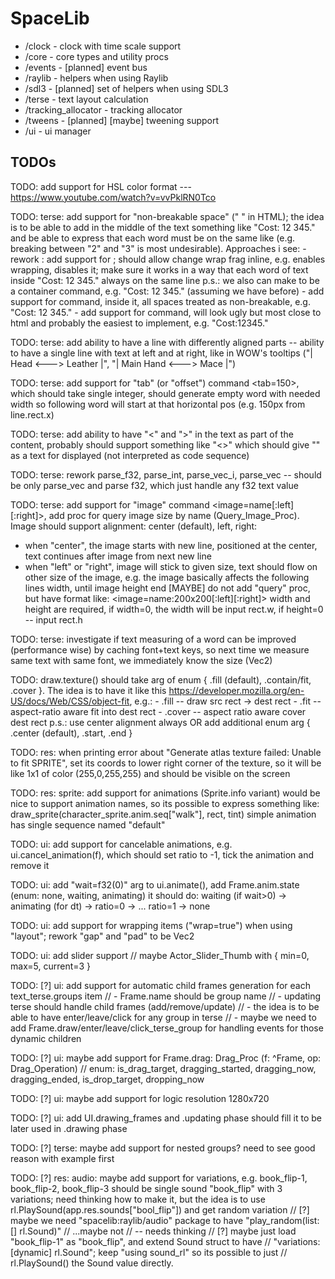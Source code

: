 # SpaceLib

* /clock                - clock with time scale support
* /core                 - core types and utility procs
* /events               - [planned] event bus
* /raylib               - helpers when using Raylib
* /sdl3                 - [planned] set of helpers when using SDL3
* /terse                - text layout calculation
* /tracking_allocator   - tracking allocator
* /tweens               - [planned] [maybe] tweening support
* /ui                   - ui manager

## TODOs

TODO: add support for HSL color format --- https://www.youtube.com/watch?v=vvPklRN0Tco

TODO: terse: add support for "non-breakable space" ("&nbsp;" in HTML); the idea is to be able to add in the middle of the text something like "Cost: 12 345." and be able to express that each word must be on the same like (e.g. breaking between "2" and "3" is most undesirable). Approaches i see:
    - rework <wrap>: add support for <nowrap>; should allow change wrap frag inline, e.g. <wrap> enables wrapping, <nowrap> disables it; make sure it works in a way that each word of text inside "<nowrap>Cost: 12 345.<wrap>" always on the same line
        p.s.: we also can make <wrap> to be a container command, e.g. "</wrap>Cost: 12 345.<wrap>" (assuming we have <wrap> before)
    - add support for <nowrap> command, inside it, all spaces treated as non-breakable, e.g. "<nowrap>Cost: 12 345.</nowrap>"
    - add support for <nbsp> command, will look ugly but most close to html and probably the easiest to implement, e.g. "Cost:<nbsp>12<nbsp>345."

TODO: terse: add ability to have a line with differently aligned parts -- ability to have a single line with text at left and at right, like in WOW's tooltips ("| Head <---> Leather |", "| Main Hand <---> Mace |")

TODO: terse: add support for "tab" (or "offset") command <tab=150>, which should take single integer, should generate empty word with needed width so following word will start at that horizontal pos (e.g. 150px from line.rect.x)

TODO: terse: add ability to have "<" and ">" in the text as part of the content, probably should support something like "<<test>>" which should give "<test>" as a text for displayed (not interpreted as code sequence)

TODO: terse: rework parse_f32, parse_int, parse_vec_i, parse_vec -- should be only parse_vec and parse f32, which just handle any f32 text value

TODO: terse: add support for "image" command <image=name[:left][:right]>, add proc for query image size by name (Query_Image_Proc). Image should support alignment: center (default), left, right:
- when "center", the image starts with new line, positioned at the center, text continues after image from next new line
- when "left" or "right", image will stick to given size, text should flow on other size of the image, e.g. the image basically affects the following lines width, until image height end
[MAYBE] do not add "query" proc, but have format like: <image=name:200x200[:left][:right]> width and height are required, if width=0, the width will be input rect.w, if height=0 -- input rect.h

TODO: terse: investigate if text measuring of a word can be improved (performance wise) by caching font+text keys, so next time we measure same text with same font, we immediately know the size (Vec2)

TODO: draw.texture() should take arg of enum { .fill (default), .contain/fit, .cover }. The idea is to have it like this https://developer.mozilla.org/en-US/docs/Web/CSS/object-fit, e.g.:
    - .fill -- draw src rect -> dest rect
    - .fit -- aspect-ratio aware fit into dest rect
    - .cover -- aspect ratio aware cover dest rect
    p.s.: use center alignment always OR add additional enum arg { .center (default), .start, .end }

TODO: res: when printing error about "Generate atlas texture failed: Unable to fit SPRITE", set its coords to lower right corner of the texture, so it will be like 1x1 of color (255,0,255,255) and should be visible on the screen

TODO: res: sprite: add support for animations (Sprite.info variant)
    would be nice to support animation names, so its possible to express something like:
    draw_sprite(character_sprite.anim.seq["walk"], rect, tint)
    simple animation has single sequence named "default"

TODO: ui: add support for cancelable animations, e.g. ui.cancel_animation(f), which should set ratio to -1, tick the animation and remove it

TODO: ui: add "wait=f32(0)" arg to ui.animate(),
    add Frame.anim.state (enum: none, waiting, animating)
    it should do: waiting (if wait>0) -> animating (for dt) -> ratio=0 -> ... ratio=1 -> none

TODO: ui: add support for wrapping items ("wrap=true") when using "layout"; rework "gap" and "pad" to be Vec2

TODO: ui: add slider support // maybe Actor_Slider_Thumb with { min=0, max=5, current=3 }

TODO: [?] ui: add support for automatic child frames generation for each text_terse.groups item
    // - Frame.name should be group name
    // - updating terse should handle child frames (add/remove/update)
    // - the idea is to be able to have enter/leave/click for any group in terse
    // - maybe we need to add Frame.draw/enter/leave/click_terse_group for handling events for those dynamic children

TODO: [?] ui: maybe add support for Frame.drag: Drag_Proc (f: ^Frame, op: Drag_Operation) // enum: is_drag_target, dragging_started, dragging_now, dragging_ended, is_drop_target, dropping_now

TODO: [?] ui: maybe add support for logic resolution 1280x720

TODO: [?] ui: add UI.drawing_frames and .updating phase should fill it to be later used in .drawing phase

TODO: [?] terse: maybe add support for nested groups? need to see good reason with example first

TODO: [?] res: audio: maybe add support for variations, e.g. book_flip-1, book_flip-2, book_flip-3 should be single sound "book_flip" with 3 variations; need thinking how to make it, but the idea is to use rl.PlaySound(app.res.sounds["bool_flip"]) and get random variation
    // [?] maybe we need "spacelib:raylib/audio" package to have "play_random(list: [] rl.Sound)"
    // ...maybe not // -- needs thinking
    // [?] maybe just load "book_flip-1" as "book_flip", and extend Sound struct to have
    // "variations: [dynamic] rl.Sound"; keep "using sound_rl" so its possible to just
    // rl.PlaySound() the Sound value directly.
